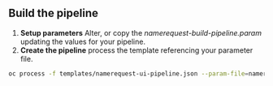 ## Build the pipeline


1. **Setup parameters** Alter, or copy the _namerequest-build-pipeline.param_ updating the values for your pipeline.
2. **Create the pipeline** process the template referencing your parameter file.

```bash 
oc process -f templates/namerequest-ui-pipeline.json --param-file=namerequest-ui-pipeline.param  | oc create -f -
```